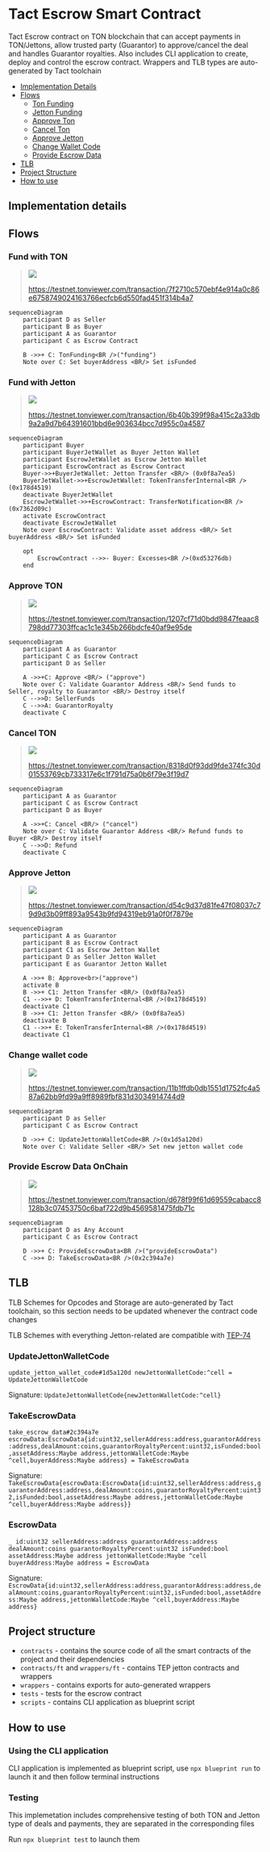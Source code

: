 # Tact Escrow Smart Contract

Tact Escrow contract on TON blockchain that can accept payments in TON/Jettons, allow trusted party (Guarantor) to approve/cancel the deal and handles Guarantor royalties. Also includes CLI application to create, deploy and control the escrow contract. Wrappers and TLB types are auto-generated by Tact toolchain

- [Implementation Details](#implementation-details)
- [Flows](#flows)
    - [Ton Funding](#fund-with-ton)
    - [Jetton Funding](#fund-with-jetton)
    - [Approve Ton](#approve-ton)
    - [Cancel Ton](#cancel-ton)
    - [Approve Jetton](#approve-jetton)
    - [Change Wallet Code](#change-wallet-code)
    - [Provide Escrow Data](#provide-escrow-data-onchain)
- [TLB](#tlb)
- [Project Structure](#project-structure)
- [How to use](#how-to-use)

## Implementation details

## Flows

### Fund with TON

> ![](./public/img/ton_funding.png)
>
> <https://testnet.tonviewer.com/transaction/7f2710c570ebf4e914a0c86e6758749024163766ecfcb6d550fad451f314b4a7>

```mermaid
sequenceDiagram
    participant D as Seller
    participant B as Buyer
    participant A as Guarantor
    participant C as Escrow Contract

    B ->>+ C: TonFunding<BR />("funding")
    Note over C: Set buyerAddress <BR/> Set isFunded
```

### Fund with Jetton

> ![](./public/img/jetton_funding.png)
>
> <https://testnet.tonviewer.com/transaction/6b40b399f98a415c2a33db9a2a9d7b64391601bbd6e903634bcc7d955c0a4587>

```mermaid
sequenceDiagram
    participant Buyer
    participant BuyerJetWallet as Buyer Jetton Wallet
    participant EscrowJetWallet as Escrow Jetton Wallet
    participant EscrowContract as Escrow Contract
    Buyer->>+BuyerJetWallet: Jetton Transfer <BR/> (0x0f8a7ea5)
    BuyerJetWallet->>+EscrowJetWallet: TokenTransferInternal<BR />(0x178d4519)
    deactivate BuyerJetWallet
    EscrowJetWallet->>+EscrowContract: TransferNotification<BR />(0x7362d09c)
    activate EscrowContract
    deactivate EscrowJetWallet
    Note over EscrowContract: Validate asset address <BR/> Set buyerAddress <BR/> Set isFunded

    opt
        EscrowContract -->>- Buyer: Excesses<BR />(0xd53276db)
    end
```

### Approve TON

> ![](./public/img/ton_approve.png)
>
> <https://testnet.tonviewer.com/transaction/1207cf71d0bdd9847feaac8798dd77303ffcac1c1e345b266bdcfe40af9e95de>

```mermaid
sequenceDiagram
    participant A as Guarantor
    participant C as Escrow Contract
    participant D as Seller

    A ->>+C: Approve <BR/> ("approve")
    Note over C: Validate Guarantor Address <BR/> Send funds to Seller, royalty to Guarantor <BR/> Destroy itself
    C -->>D: SellerFunds
    C -->>A: GuarantorRoyalty
    deactivate C
```

### Cancel TON

> ![](./public/img/cancel_ton.png)
>
> <https://testnet.tonviewer.com/transaction/8318d0f93dd9fde374fc30d01553769cb733317e6c1f791d75a0b6f79e3f19d7>

```mermaid
sequenceDiagram
    participant A as Guarantor
    participant C as Escrow Contract
    participant D as Buyer

    A ->>+C: Cancel <BR/> ("cancel")
    Note over C: Validate Guarantor Address <BR/> Refund funds to Buyer <BR/> Destroy itself
    C -->>D: Refund
    deactivate C
```

### Approve Jetton

> ![](./public/img/jetton_approve.png)
>
> <https://testnet.tonviewer.com/transaction/d54c9d37d81fe47f08037c79d9d3b09ff893a9543b9fd94319eb91a0f0f7879e>

```mermaid
sequenceDiagram
    participant A as Guarantor
    participant B as Escrow Contract
    participant C1 as Escrow Jetton Wallet
    participant D as Seller Jetton Wallet
    participant E as Guarantor Jetton Wallet

    A ->>+ B: Approve<br>("approve")
    activate B
    B ->>+ C1: Jetton Transfer <BR/> (0x0f8a7ea5)
    C1 -->>+ D: TokenTransferInternal<BR />(0x178d4519)
    deactivate C1
    B ->>+ C1: Jetton Transfer <BR/> (0x0f8a7ea5)
    deactivate B
    C1 -->>+ E: TokenTransferInternal<BR />(0x178d4519)
    deactivate C1
```

### Change wallet code

> ![](./public/img/change_code.png)
>
> <https://testnet.tonviewer.com/transaction/11b1ffdb0db1551d1752fc4a587a62bb9fd99a9ff8989fbf831d3034914744d9>

```mermaid
sequenceDiagram
    participant D as Seller
    participant C as Escrow Contract

    D ->>+ C: UpdateJettonWalletCode<BR />(0x1d5a120d)
    Note over C: Validate Seller <BR/> Set new jetton wallet code
```

### Provide Escrow Data OnChain

> ![](./public/img/provide_data.png)
>
> <https://testnet.tonviewer.com/transaction/d678f99f61d69559cabacc8128b3c07453750c6baf722d9b4569581475fdb71c>

```mermaid
sequenceDiagram
    participant D as Any Account
    participant C as Escrow Contract

    D ->>+ C: ProvideEscrowData<BR />("provideEscrowData")
    C ->>+ D: TakeEscrowData<BR />(0x2c394a7e)
```

## TLB

TLB Schemes for Opcodes and Storage are auto-generated by Tact toolchain, so this section needs to be updated whenever the contract code changes

TLB Schemes with everything Jetton-related are compatible with [TEP-74](https://github.com/ton-blockchain/TEPs/blob/master/text/0074-jettons-standard.md)

### UpdateJettonWalletCode

`update_jetton_wallet_code#1d5a120d newJettonWalletCode:^cell = UpdateJettonWalletCode`

Signature: `UpdateJettonWalletCode{newJettonWalletCode:^cell}`

### TakeEscrowData

`take_escrow_data#2c394a7e escrowData:EscrowData{id:uint32,sellerAddress:address,guarantorAddress:address,dealAmount:coins,guarantorRoyaltyPercent:uint32,isFunded:bool,assetAddress:Maybe address,jettonWalletCode:Maybe ^cell,buyerAddress:Maybe address} = TakeEscrowData`

Signature: `TakeEscrowData{escrowData:EscrowData{id:uint32,sellerAddress:address,guarantorAddress:address,dealAmount:coins,guarantorRoyaltyPercent:uint32,isFunded:bool,assetAddress:Maybe address,jettonWalletCode:Maybe ^cell,buyerAddress:Maybe address}}`

### EscrowData

`_ id:uint32 sellerAddress:address guarantorAddress:address dealAmount:coins guarantorRoyaltyPercent:uint32 isFunded:bool assetAddress:Maybe address jettonWalletCode:Maybe ^cell buyerAddress:Maybe address = EscrowData`

Signature: `EscrowData{id:uint32,sellerAddress:address,guarantorAddress:address,dealAmount:coins,guarantorRoyaltyPercent:uint32,isFunded:bool,assetAddress:Maybe address,jettonWalletCode:Maybe ^cell,buyerAddress:Maybe address}`

## Project structure

- `contracts` - contains the source code of all the smart contracts of the project and their dependencies
- `contracts/ft` and `wrappers/ft` - contains TEP jetton contracts and wrappers
- `wrappers` - contains exports for auto-generated wrappers
- `tests` - tests for the escrow contract
- `scripts` - contains CLI application as blueprint script

## How to use

### Using the CLI application

CLI application is implemented as blueprint script, use `npx blueprint run` to launch it and then follow terminal instructions

### Testing

This implemetation includes comprehensive testing of both TON and Jetton type of deals and payments, they are separated in the corresponding files

Run `npx blueprint test` to launch them
